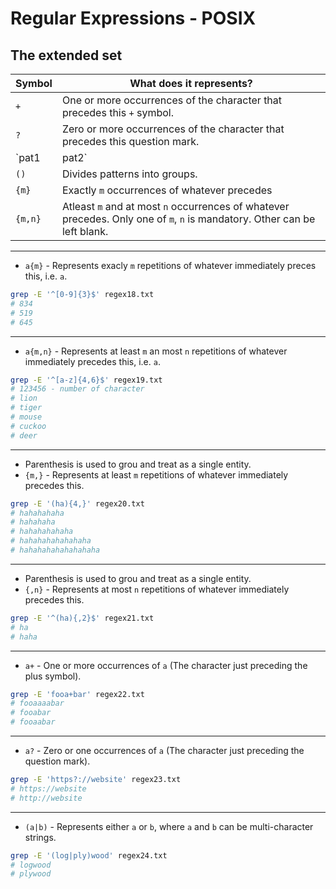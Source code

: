 # Regular Expressions - POSIX

## The extended set

|Symbol|What does it represents?|
|------|------------------------|
|`+`        |One or more occurrences of the character that precedes this `+` symbol.|
|`?`        |Zero or more occurrences of the character that precedes this question mark.|
|`pat1|pat2`|Matches either the pattern `pat1` or the pattern `pat2`.|
|`()`       |Divides patterns into groups.|
|`{m}`      |Exactly `m` occurrences of whatever precedes|
|`{m,n}`    |Atleast `m` and at most `n` occurrences of whatever precedes. Only one of `m`, `n` is mandatory. Other can be left blank.|

---

- `a{m}` - Represents exacly `m` repetitions of whatever immediately preces this, i.e. `a`.
```bash
grep -E '^[0-9]{3}$' regex18.txt
# 834
# 519
# 645
```

---

- `a{m,n}` - Represents at least `m` an most `n` repetitions of whatever immediately precedes this, i.e. `a`.
```bash
grep -E '^[a-z]{4,6}$' regex19.txt
# 123456 - number of character
# lion
# tiger
# mouse
# cuckoo
# deer
```

---

- Parenthesis is used to grou and treat as a single entity.
- `{m,}` - Represents at least `m` repetitions of whatever immediately precedes this.
```bash
grep -E '(ha){4,}' regex20.txt
# hahahahaha
# hahahaha
# hahahahahaha
# hahahahahahahaha
# hahahahahahahahaha
```

---

- Parenthesis is used to grou and treat as a single entity.
- `{,n}` - Represents at most `n` repetitions of whatever immediately precedes this.
```bash
grep -E '^(ha){,2}$' regex21.txt
# ha
# haha
```

---

- `a+` - One or more occurrences of `a` (The character just preceding the plus symbol).
```bash
grep -E 'fooa+bar' regex22.txt
# fooaaaabar
# fooabar
# fooaabar
```

---

- `a?` - Zero or one occurrences of `a` (The character just preceding the question mark).
```bash
grep -E 'https?://website' regex23.txt
# https://website
# http://website
```

---

- `(a|b)` - Represents either `a` or `b`, where `a` and `b` can be multi-character strings.
```bash
grep -E '(log|ply)wood' regex24.txt
# logwood
# plywood
```

